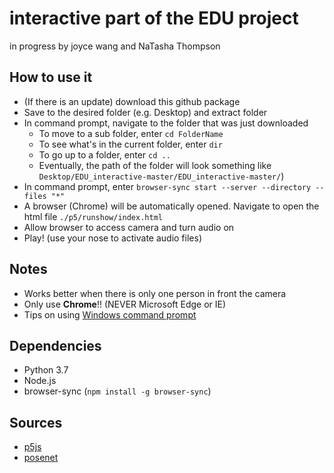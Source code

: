 # interactive part of the EDU project

in progress by joyce wang and NaTasha Thompson  

## How to use it
- (If there is an update) download this github package
- Save to the desired folder (e.g. Desktop) and extract folder
- In command prompt, navigate to the folder that was just downloaded
  - To move to a sub folder, enter `cd FolderName`
  - To see what's in the current folder, enter `dir`
  - To go up to a folder, enter `cd ..`
  - Eventually, the path of the folder will look something like `Desktop/EDU_interactive-master/EDU_interactive-master/`)
- In command prompt, enter `browser-sync start --server --directory --files "*"`
- A browser (Chrome) will be automatically opened. Navigate to open the html file `./p5/runshow/index.html`
- Allow browser to access camera and turn audio on
- Play! (use your nose to activate audio files)

## Notes
- Works better when there is only one person in front the camera
- Only use **Chrome**!! (NEVER Microsoft Edge or IE)
- Tips on using [Windows command prompt](https://www.lifewire.com/list-of-command-prompt-commands-4092302)

## Dependencies
- Python 3.7
- Node.js
- browser-sync (`npm install -g browser-sync`)

## Sources
- [p5js](https://p5js.org/)
- [posenet](https://ml5js.org/docs/posenet-webcam)